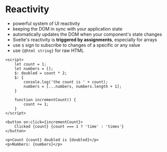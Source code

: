# Reactivity

- powerful system of UI reactivity 
- keeping the DOM in sync with your application state 
- automatically updates the DOM when your component's state changes
- Svelte's reactivity is **triggered by assignments**, especially for arrays
- use `$` sign to subscribe to changes of a specific or any value
- use `{@html string}` for raw HTML

```svelte
<script>
	let count = 1;
    let numbers = [];
    $: doubled = count * 2;
    $: { 
        console.log('the count is ' + count);
        numbers = [...numbers, numbers.length + 1];
    }
    
	function incrementCount() {
		count += 1;
	}
</script>

<button on:click={incrementCount}>
	Clicked {count} {count === 1 ? 'time' : 'times'}
</button>

<p>Count {count} doubled is {doubled}</p>
<p>Numbers: {numbers}</p>
```